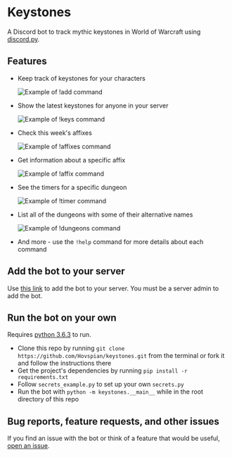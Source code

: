 # Keystones
A Discord bot to track mythic keystones in World of Warcraft using [discord.py](https://github.com/Rapptz/discord.py).

## Features

- Keep track of keystones for your characters

    ![Example of !add command](https://i.imgur.com/DXcp6Eo.png)
    
- Show the latest keystones for anyone in your server

    ![Example of !keys command](https://i.imgur.com/azmKy71.png)
    
- Check this week's affixes

    ![Example of !affixes command](https://imgur.com/8aReCE4.png)
    
- Get information about a specific affix

    ![Example of !affix command](https://imgur.com/9bFGic0.png)
    
- See the timers for a specific dungeon

    ![Example of !timer command](https://imgur.com/fxcOkxC.png)
    
- List all of the dungeons with some of their alternative names

    ![Example of !dungeons command](https://imgur.com/RJsoAsb.png)
    
- And more - use the `!help` command for more details about each command

## Add the bot to your server

Use [this link](https://discord.com/api/oauth2/authorize?client_id=544014565348737026&permissions=2048&scope=bot) to add the bot to your server. You must be a server admin to add the bot.

## Run the bot on your own

Requires [python 3.6.3](https://www.python.org/downloads/release/python-363/) to run.

- Clone this repo by running `git clone https://github.com/Hovspian/keystones.git` from the terminal or fork it and follow the instructions there
- Get the project's dependencies by running `pip install -r requirements.txt`
- Follow `secrets_example.py` to set up your own `secrets.py`
- Run the bot with `python -m keystones.__main__` while in the root directory of this repo

## Bug reports, feature requests, and other issues

If you find an issue with the bot or think of a feature that would be useful, [open an issue](https://github.com/Hovspian/keystones/issues/new/choose).
